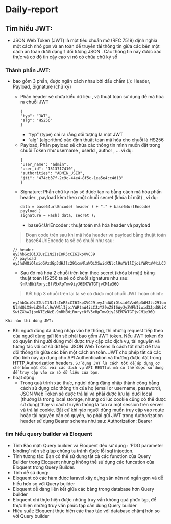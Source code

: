 # Daily-report

## Tìm hiểu JWT:
- JSON Web Token (JWT) là một tiêu chuẩn mở (RFC 7519) định nghĩa một cách nhỏ gọn và an toàn để truyền tải thông tin giữa các bên một cách an toàn dưới dạng 1 đối tượng JSON . Các thông tin này được xác thực và có độ tin cậy cao vì nó có chứa chữ ký số
### Thành phần JWT: 
* bao gồm 3 phần, được ngăn cách nhau bởi dấu chấm (.): Header, Payload, Signature (chữ ký)
  * Phần header sẽ chứa kiểu dữ liệu , và thuật toán sử dụng để mã hóa ra chuỗi JWT
    ```
    {
    "typ": "JWT",
    "alg": "HS256"
    }
    ```
    - “typ” (type) chỉ ra rằng đối tượng là một JWT
    - “alg” (algorithm) xác định thuật toán mã hóa cho chuỗi là HS256
  * Payload, Phần payload sẽ chứa các thông tin mình muốn đặt trong chuỗi  Token như username , userId , author , … ví dụ:
    ```
    {
    "user_name": "admin",
    "user_id": "1513717410",
    "authorities": "ADMIN_USER",
    "jti": "474cb37f-2c9c-44e4-8f5c-1ea5e4cc4d18"
    }
    ```
  * Signature: Phần chử ký này sẽ được tạo ra bằng cách mã hóa phần header , payload kèm theo một chuỗi secret (khóa bí mật) , ví dụ:
    ```
    data = base64urlEncode( header ) + "." + base64urlEncode( payload )
    signature = Hash( data, secret );
    ```
    - base64UrlEncoder : thuật toán mã hóa header và payload
    
  > Đoạn code trên sau khi mã hóa header và payload bằng thuật toán base64UrlEncode ta sẽ có chuỗi như sau:
  
  ```
  // header
  eyJhbGciOiJIUzI1NiIsInR5cCI6IkpXVCJ9
  // payload
  eyJhdWQiOlsidGVzdGp3dHJlc291cmNlaWQiXSwidXNlcl9uYW1lIjoiYWRtaW4iLCJzY29wZSI6WyJyZWFkIiwid3JpdGUiXSwiZXhwIjoxNTEzNzE
  ```
  - Sau đó mã hóa 2 chuỗi trên kèm theo secret (khóa bí mật) bằng thuật toán HS256 ta sẽ có chuỗi signature như sau:
  `9nRhBWiRoryc8fV5xRpTmw9iyJ6EM7WTGTjvCM1e36Q`
  
  > Kết hợp 3 chuỗi trên lại ta sẽ có được một chuỗi JWT hoàn chỉnh: 
  
  `eyJhbGciOiJIUzI1NiIsInR5cCI6IkpXVCJ9.eyJhdWQiOlsidGVzdGp3dHJlc291cmNlaWQiXSwidXNlcl9uYW1lIjoiYWRtaW4iLCJzY29wZSI6WyJyZWFkIiwid3JpdGUiXSwiZXhwIjoxNTEzNzE.9nRhBWiRoryc8fV5xRpTmw9iyJ6EM7WTGTjvCM1e36Q`
  
``` 
Khi nào thì dùng JWT:
```
- Khi người dùng đã đăng nhập vào hệ thống, thì những request tiếp theo của người dùng gửi lên sẽ phải bao gồm JWT token. Nếu JWT token đó có quyền thì người dùng mới được truy cập các dịch vụ, tài nguyên và tương tác với cơ sở dữ liệu. JSON Web Tokens là cách tốt nhất để trao đổi thông tin giữa các bên một cách an toàn. JWT cho phép tất cả các đặc tính này áp dụng cho API Authentication và thường được đặt trong HTTP Authorization headers.
`Sử dụng JWT là cách tốt để áp dụng cơ chế bảo mật đối với các dịch vụ API RESTful mà có thể được sử dụng để truy cập vào cơ sở dữ liệu của bạn.`
- hoạt động: 
  - Trong quá trình xác thực, người dùng đăng nhập thành công bằng cách sử dụng các thông tin của họ (email or username, password), JSON Web Token sẽ được trả lại và phải được lưu lại dưới local (thường là trong local storage, nhưng có lúc cookie cũng có thể được sử dụng) thay vì cách truyền thống là tạo ra một session trên server và trả lại cookie. Bất cứ khi nào người dùng muốn truy cập vào route hoặc tài nguyên cần có quyền, họ phải gửi JWT trong Authorization header sử dụng Bearer schema như sau: Authorization: Bearer <token>
 
 ### tìm hiểu query builder và Eloquent
 - Tính Bảo mật: Query builder và Eloquent đều sử dụng : 'PDO parameter binding' nên sẽ giúp chúng ta tránh được lỗi sql injection.
 - Tính tương tác: Bạn có thể sử dụng tất cả các function của Query Builder trong Eloquent nhưng không thể sử dụng các funcation của Eloquent trong Query Builder.
 - Tính dễ sử dụng:
  - Eloquent có các hàm được laravel xây dựng sãn nên nó ngắn gọn và dễ hiểu hơn so với Query builder
  - Eloquent dễ dàng liên kết giữa các bảng trong database hơn Query builder
  - Eloquent chỉ thực hiện được những truy vấn không quá phức tạp, để thực hiện những truy vấn phức tạp cần dùng Query builder
 - Hiệu suất: Eloquent thực hiện các thao tác với database châmj hơn so với Query builder
